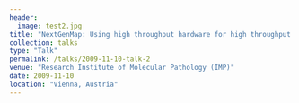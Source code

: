 ```yaml
---
header:
  image: test2.jpg
title: "NextGenMap: Using high throughput hardware for high throughput sequencing"
collection: talks
type: "Talk"
permalink: /talks/2009-11-10-talk-2
venue: "Research Institute of Molecular Pathology (IMP)"
date: 2009-11-10
location: "Vienna, Austria"
---
```

